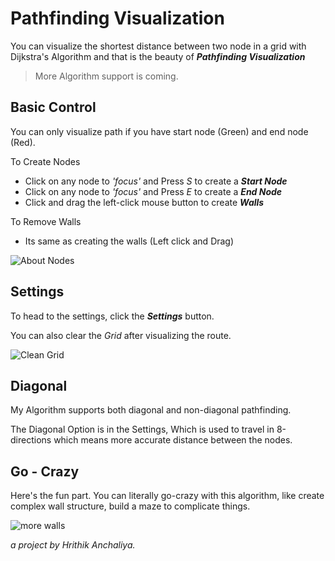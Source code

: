 ﻿# Pathfinding Visualization

You can visualize the shortest distance between two node in a grid with Dijkstra's Algorithm and that is the beauty of ***Pathfinding Visualization***

> More Algorithm support is coming.

## Basic Control

 You can only visualize path if you have start node (Green) and end node (Red).

To Create Nodes

 - Click on any node to *'focus'* and Press *S* to create a ***Start Node***
 - Click on any node to *'focus'* and Press *E* to create a ***End Node***
 - Click and drag the left-click mouse button to create  ***Walls***

To Remove Walls

 - Its same as creating the walls (Left click and Drag)

![About Nodes](https://user-images.githubusercontent.com/32984102/97610181-8cf19500-1a3a-11eb-89b1-555712a8a28c.gif)

## Settings

To head to the settings, click the ***Settings*** button.

You can also clear the *Grid*  after visualizing the route.

![Clean Grid](https://imagizer.imageshack.com/img924/8295/vs8TGQ.gif)

## Diagonal

My Algorithm supports both diagonal and non-diagonal pathfinding.

The Diagonal Option is in the Settings, Which is used to travel in 8-directions which means more accurate  distance between the nodes.



## Go - Crazy

Here's the fun part. You can literally go-crazy with this algorithm, like  create complex wall structure, build a maze to complicate things.

![more walls](https://user-images.githubusercontent.com/32984102/97614947-a564ae00-1a40-11eb-84b9-6149277445b5.gif)


*a project by Hrithik Anchaliya.*

